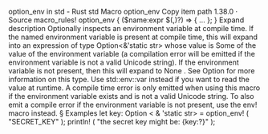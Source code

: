 option_env in std - Rust
std
Macro
option_env
Copy item path
1.38.0
·
Source
macro_rules! option_env {
    ($name:expr $(,)?) => { ... };
}
Expand description
Optionally inspects an environment variable at compile time.
If the named environment variable is present at compile time, this will
expand into an expression of type
Option<&'static str>
whose value is
Some
of the value of the environment variable (a compilation error
will be emitted if the environment variable is not a valid Unicode
string). If the environment variable is not present, then this will
expand to
None
. See
Option<T>
for more information on this
type.  Use
std::env::var
instead if you want to read the value at
runtime.
A compile time error is only emitted when using this macro if the
environment variable exists and is not a valid Unicode string. To also
emit a compile error if the environment variable is not present, use the
env!
macro instead.
§
Examples
let
key:
Option
<
&
'static
str> =
option_env!
(
"SECRET_KEY"
);
println!
(
"the secret key might be: {key:?}"
);